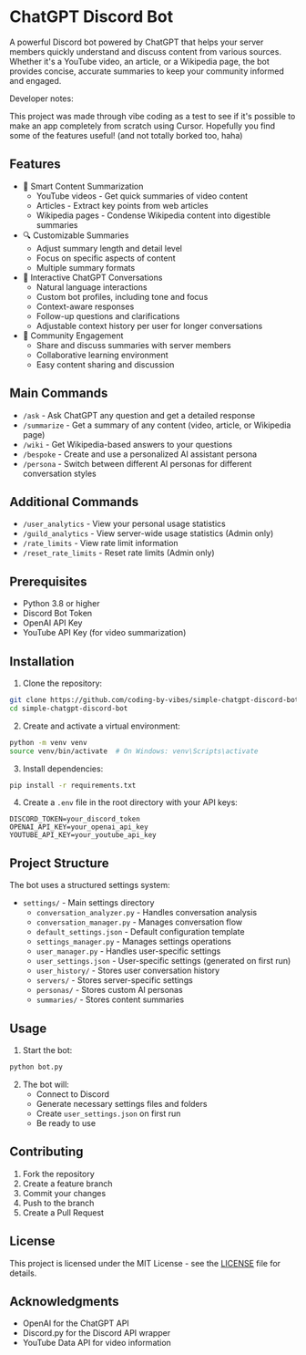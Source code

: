 # ChatGPT Discord Bot

A powerful Discord bot powered by ChatGPT that helps your server members quickly understand and discuss content from various sources. Whether it's a YouTube video, an article, or a Wikipedia page, the bot provides concise, accurate summaries to keep your community informed and engaged.

Developer notes:

This project was made through vibe coding as a test to see if it's possible to make an app completely from scratch using Cursor. Hopefully you find some of the features useful! (and not totally borked too, haha)

## Features

- 📝 Smart Content Summarization
  - YouTube videos - Get quick summaries of video content
  - Articles - Extract key points from web articles
  - Wikipedia pages - Condense Wikipedia content into digestible summaries
- 🔍 Customizable Summaries
  - Adjust summary length and detail level
  - Focus on specific aspects of content
  - Multiple summary formats
- 🤖 Interactive ChatGPT Conversations
  - Natural language interactions
  - Custom bot profiles, including tone and focus
  - Context-aware responses
  - Follow-up questions and clarifications
  - Adjustable context history per user for longer conversations
- 👥 Community Engagement
  - Share and discuss summaries with server members
  - Collaborative learning environment
  - Easy content sharing and discussion


## Main Commands

- `/ask` - Ask ChatGPT any question and get a detailed response
- `/summarize` - Get a summary of any content (video, article, or Wikipedia page)
- `/wiki` - Get Wikipedia-based answers to your questions
- `/bespoke` - Create and use a personalized AI assistant persona
- `/persona` - Switch between different AI personas for different conversation styles

## Additional Commands

- `/user_analytics` - View your personal usage statistics
- `/guild_analytics` - View server-wide usage statistics (Admin only)
- `/rate_limits` - View rate limit information
- `/reset_rate_limits` - Reset rate limits (Admin only)

## Prerequisites

- Python 3.8 or higher
- Discord Bot Token
- OpenAI API Key
- YouTube API Key (for video summarization)

## Installation

1. Clone the repository:
```bash
git clone https://github.com/coding-by-vibes/simple-chatgpt-discord-bot.git
cd simple-chatgpt-discord-bot
```

2. Create and activate a virtual environment:
```bash
python -m venv venv
source venv/bin/activate  # On Windows: venv\Scripts\activate
```

3. Install dependencies:
```bash
pip install -r requirements.txt
```

4. Create a `.env` file in the root directory with your API keys:
```env
DISCORD_TOKEN=your_discord_token
OPENAI_API_KEY=your_openai_api_key
YOUTUBE_API_KEY=your_youtube_api_key
```

## Project Structure

The bot uses a structured settings system:

- `settings/` - Main settings directory
  - `conversation_analyzer.py` - Handles conversation analysis
  - `conversation_manager.py` - Manages conversation flow
  - `default_settings.json` - Default configuration template
  - `settings_manager.py` - Manages settings operations
  - `user_manager.py` - Handles user-specific settings
  - `user_settings.json` - User-specific settings (generated on first run)
  - `user_history/` - Stores user conversation history
  - `servers/` - Stores server-specific settings
  - `personas/` - Stores custom AI personas
  - `summaries/` - Stores content summaries

## Usage

1. Start the bot:
```bash
python bot.py
```

2. The bot will:
   - Connect to Discord
   - Generate necessary settings files and folders
   - Create `user_settings.json` on first run
   - Be ready to use

## Contributing

1. Fork the repository
2. Create a feature branch
3. Commit your changes
4. Push to the branch
5. Create a Pull Request

## License

This project is licensed under the MIT License - see the [LICENSE](LICENSE) file for details.

## Acknowledgments

- OpenAI for the ChatGPT API
- Discord.py for the Discord API wrapper
- YouTube Data API for video information 
